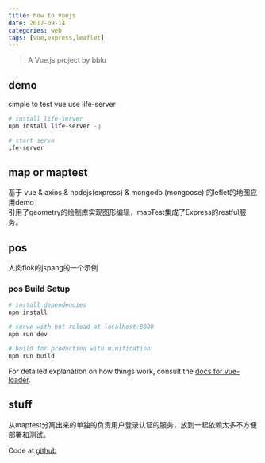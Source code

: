 ```yaml
---
title: how to vuejs
date: 2017-09-14
categories: web
tags: [vue,express,leaflet]
---
```


> A Vue.js project by bblu

## demo  
simple to test vue use life-server

``` bash
# install life-server
npm install life-server -g  

# start serve
ife-server
```

## map or maptest  
基于 vue & axios & nodejs(express) & mongodb (mongoose) 的leflet的地图应用demo  
引用了geometry的绘制库实现图形编辑，mapTest集成了Express的restful服务。

## pos
人肉flok的jspang的一个示例  

### pos Build Setup

``` bash
# install dependencies
npm install

# serve with hot reload at localhost:8080
npm run dev

# build for production with minification
npm run build
```

For detailed explanation on how things work, consult the [docs for vue-loader](http://vuejs.github.io/vue-loader).

## stuff
从maptest分离出来的单独的负责用户登录认证的服务，放到一起依赖太多不方便部署和测试。

Code at [github](https://github.com/bblu/vuejs)